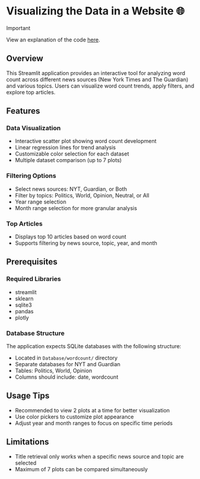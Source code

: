 # Visualizing the Data in a Website 🌐

> [!Important]
> View an explanation of the code [here](./Streamlit.md).

## Overview

This Streamlit application provides an interactive tool for analyzing word count across different news sources (New York Times and The Guardian) and various topics. Users can visualize word count trends, apply filters, and explore top articles.

## Features

### Data Visualization

- Interactive scatter plot showing word count development
- Linear regression lines for trend analysis
- Customizable color selection for each dataset
- Multiple dataset comparison (up to 7 plots)

### Filtering Options

- Select news sources: NYT, Guardian, or Both
- Filter by topics: Politics, World, Opinion, Neutral, or All
- Year range selection
- Month range selection for more granular analysis

### Top Articles

- Displays top 10 articles based on word count
- Supports filtering by news source, topic, year, and month

## Prerequisites

### Required Libraries

- streamlit
- sklearn
- sqlite3
- pandas
- plotly

### Database Structure

The application expects SQLite databases with the following structure:

- Located in `Database/wordcount/` directory
- Separate databases for NYT and Guardian
- Tables: Politics, World, Opinion
- Columns should include: date, wordcount

## Usage Tips

- Recommended to view 2 plots at a time for better visualization
- Use color pickers to customize plot appearance
- Adjust year and month ranges to focus on specific time periods

## Limitations

- Title retrieval only works when a specific news source and topic are selected
- Maximum of 7 plots can be compared simultaneously
